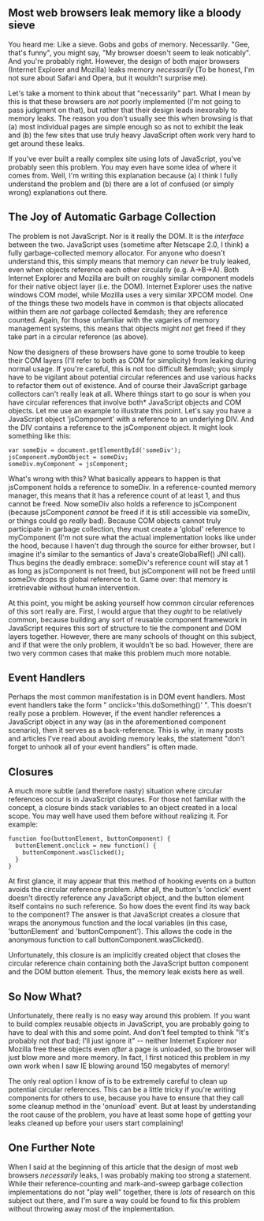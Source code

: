 ## Most web browsers leak memory like a bloody sieve
You heard me: Like a sieve. Gobs and gobs of memory. Necessarily. "Gee, that's
funny", you might say, "My browser doesn't seem to leak noticably". And you're
probably right. However, the design of both major browsers (Internet Explorer
and Mozilla) leaks memory *necessarily* (To be honest, I'm not sure about
Safari and Opera, but it wouldn't surprise me).

Let's take a moment to think about that "necessarily" part.  What I mean by
this is that these browsers are *not* poorly implemented (I'm not going to pass
judgment on that), but rather that their design leads inexorably to memory
leaks. The reason you don't usually see this when browsing is that (a) most
individual pages are simple enough so as not to exhibit the leak and (b) the
few sites that use truly heavy JavaScript often work very hard to get around
these leaks.

If you've ever built a really complex site using lots of JavaScript, you've
probably seen this problem. You may even have some idea of where it comes from.
Well, I'm writing this explanation because (a) I think I fully understand the
problem and (b) there are a lot of confused (or simply wrong) explanations out
there.

## The Joy of Automatic Garbage Collection
The problem is not JavaScript.  Nor is it really the DOM.  It is the
*interface* between the two. JavaScript uses (sometime after Netscape 2.0, I
think) a fully garbage-collected memory allocator. For anyone who doesn't
understand this, this simply means that memory can *never* be truly leaked,
even when objects reference each other circularly (e.g. A-&gt;B-&gt;A). Both
Internet Explorer and Mozilla are built on roughly similar component models for
their native object layer (i.e.  the DOM). Internet Explorer uses the native
windows COM model, while Mozilla uses a very similar XPCOM model. One of the
things these two models have in common is that objects allocated within them
are *not* garbage collected &amp;emdash; they are reference counted.  Again,
for those unfamiliar with the vagaries of memory management systems, this means
that objects might *not* get freed if they take part in a circular reference
(as above).

Now the designers of these browsers have gone to some trouble to keep their COM
layers (I'll refer to both as COM for simplicity) from leaking during normal
usage. If you're careful, this is not too difficult &amp;emdash; you simply
have to be vigilant about potential circular references and use various hacks
to refactor them out of existence. And of course their JavaScript garbage
collectors can't really leak at all.  Where things start to go sour is when you
have circular references that involve both* JavaScript objects and COM objects.
Let me use an example to illustrate this point. Let's say you have a JavaScript
object 'jsComponent' with a reference to an underlying DIV. And the DIV
contains a reference to the jsComponent object. It might look something like
this:

    var someDiv = document.getElementById('someDiv');
    jsComponent.myDomObject = someDiv;
    someDiv.myComponent = jsComponent;

What's wrong with this? What basically appears to happen is that jsComponent
holds a reference to someDiv. In a reference-counted memory manager, this means
that it has a reference count of at least 1, and thus cannot be freed. Now
someDiv also holds a reference to jsComponent (because jsComponent *cannot* be
freed if it is still accessible via someDiv, or things could go *really* bad).
Because COM objects cannot truly participate in garbage collection, they must
create a 'global' reference to myComponent (I'm not sure what the actual
implementation looks like under the hood, because I haven't dug through the
source for either browser, but I imagine it's similar to the semantics of
Java's createGlobalRef() JNI call).  Thus begins the deadly embrace: someDiv's
reference count will stay at 1 as long as jsComponent is not freed, but
jsComponent will not be freed until someDiv drops its global reference to it.
Game over: that memory is irretrievable without human intervention.

At this point, you might be asking yourself how common circular references of
this sort really are. First, I would argue that they *ought* to be relatively
common, because building any sort of reusable component framework in JavaScript
requires this sort of structure to tie the component and DOM layers together.
However, there are many schools of thought on this subject, and if that were
the only problem, it wouldn't be so bad. However, there are two very common
cases that make this problem much more notable.

## Event Handlers
Perhaps the most common manifestation is in DOM event handlers. Most event
handlers take the form " onclick='this.doSomething()' ". This doesn't really
pose a problem. However, if the event handler references a JavaScript object in
any way (as in the aforementioned component scenario), then it serves as a
back-reference. This is why, in many posts and articles I've read about
avoiding memory leaks, the statement "don't forget to unhook all of your event
handlers" is often made.

## Closures
A much more subtle (and therefore nasty) situation where circular references
occur is in JavaScript closures. For those not familiar with the concept, a
closure binds stack variables to an object created in a local scope. You may
well have used them before without realizing it.  For example:

    function foo(buttonElement, buttonComponent) {
      buttonElement.onclick = new function() {
        buttonComponent.wasClicked();
      }
    }

At first glance, it may appear that this method of hooking events on a button
avoids the circular reference problem. After all, the button's 'onclick' event
doesn't directly reference any JavaScript object, and the button element itself
contains no such reference. So how does the event find its way back to the
component? The answer is that JavaScript creates a closure that wraps the
anonymous function and the local variables (in this case, 'buttonElement' and
'buttonComponent'). This allows the code in the anonymous function to call
buttonComponent.wasClicked().

Unfortunately, this closure is an implicitly created object that closes the
circular reference chain containing both the JavaScript button component and
the DOM button element. Thus, the memory leak exists here as well.

## So Now What?
Unfortunately, there really is no easy way around this problem. If you want to
build complex reusable objects in JavaScript, you are probably going to have to
deal with this and some point. And don't feel tempted to think "It's probably
not *that* bad; I'll just ignore it" -- neither Internet Explorer nor Mozilla
free these objects even *after* a page is unloaded, so the browser will just
blow more and more memory.  In fact, I first noticed this problem in my own
work when I saw IE blowing around 150 megabytes of memory!

The only real option I know of is to be extremely careful to clean up potential
circular references. This can be a little tricky if you're writing components
for others to use, because you have to ensure that they call some cleanup
method in the 'onunload' event. But at least by understanding the root cause of
the problem, you have at least some hope of getting your leaks cleaned up
before your users start complaining!

## One Further Note
When I said at the beginning of this article that the design of most web
browsers *necessarily* leaks, I was probably making too strong a statement.
While their reference-counting and mark-and-sweep garbage collection
implementations do not "play well" together, there is *lots* of research on
this subject out there, and I'm sure a way could be found to fix this problem
without throwing away most of the implementation.

